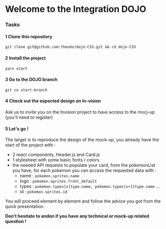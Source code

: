 # Welcome to the Integration DOJO

### Tasks

#### 1 Clone this repository
`git clone git@github.com:theodo/dojo-CSS.git && cd dojo-CSS`

#### 2 Install the project
`yarn start`

#### 3 Go to the DOJO branch
`git co start-branch`

#### 4 Check out the expected design on In-vision
Ask us to invite you on the Invision project to have access to the mocj-up (you'll need to register)

#### 5 Let's go !

The target is to reproduce the design of the mock-up, you already have the start of the project with :
 - 2 react components, Header.js and Card.js
 - 1 stylesheet with some basic fonts / colors
 - the needed API requests to populate your card, from the pokemonList you have, for each pokemon you can access the requested data with : 
    - name : `pokemon.sprites.name`
    - logo : `pokemon.sprites.front_default`
    - types : `pokemon.types[x]type.name, pokemon.types[x+1]type.name` ...
    - id : `pokemon.sprites.id`
 
 You will proceed element by element and follow the advice you got from the quick presentation.
 
 **Don't hesitate to andon if you have any technical or mock-up related question !**



